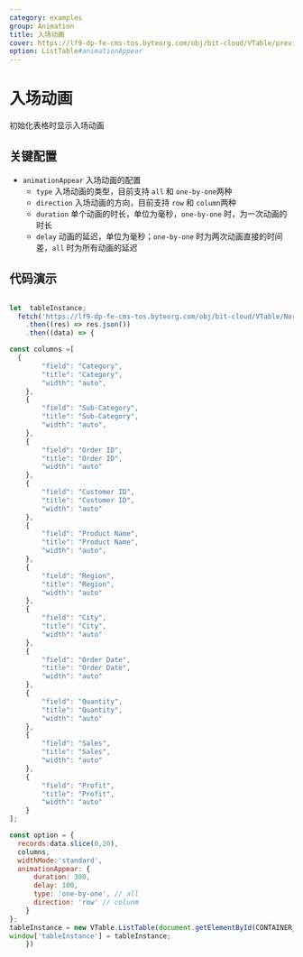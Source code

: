 ```yaml
---
category: examples
group: Animation
title: 入场动画
cover: https://lf9-dp-fe-cms-tos.byteorg.com/obj/bit-cloud/VTable/preview/appear-animation.gif
option: ListTable#animationAppear
---
```


# 入场动画

初始化表格时显示入场动画

## 关键配置

- `animationAppear`  入场动画的配置
  - `type` 入场动画的类型，目前支持 `all` 和 `one-by-one`两种
  - `direction` 入场动画的方向，目前支持 `row` 和 `column`两种
  - `duration` 单个动画的时长，单位为毫秒，`one-by-one` 时，为一次动画的时长
  - `delay` 动画的延迟，单位为毫秒；`one-by-one` 时为两次动画直接的时间差，`all` 时为所有动画的延迟

## 代码演示

```javascript livedemo template=vtable

let  tableInstance;
  fetch('https://lf9-dp-fe-cms-tos.byteorg.com/obj/bit-cloud/VTable/North_American_Superstore_data100.json')
    .then((res) => res.json())
    .then((data) => {

const columns =[
  {
        "field": "Category",
        "title": "Category",
        "width": "auto",
    },
    {
        "field": "Sub-Category",
        "title": "Sub-Category",
        "width": "auto",
    },
    {
        "field": "Order ID",
        "title": "Order ID",
        "width": "auto"
    },
    {
        "field": "Customer ID",
        "title": "Customer ID",
        "width": "auto"
    },
    {
        "field": "Product Name",
        "title": "Product Name",
        "width": "auto",
    },
    {
        "field": "Region",
        "title": "Region",
        "width": "auto"
    },
    {
        "field": "City",
        "title": "City",
        "width": "auto"
    },
    {
        "field": "Order Date",
        "title": "Order Date",
        "width": "auto"
    },
    {
        "field": "Quantity",
        "title": "Quantity",
        "width": "auto"
    },
    {
        "field": "Sales",
        "title": "Sales",
        "width": "auto"
    },
    {
        "field": "Profit",
        "title": "Profit",
        "width": "auto"
    }
];

const option = {
  records:data.slice(0,20),
  columns,
  widthMode:'standard',
  animationAppear: {
      duration: 300,
      delay: 100,
      type: 'one-by-one', // all
      direction: 'row' // colunm
    }
};
tableInstance = new VTable.ListTable(document.getElementById(CONTAINER_ID),option);
window['tableInstance'] = tableInstance;
    })
```

